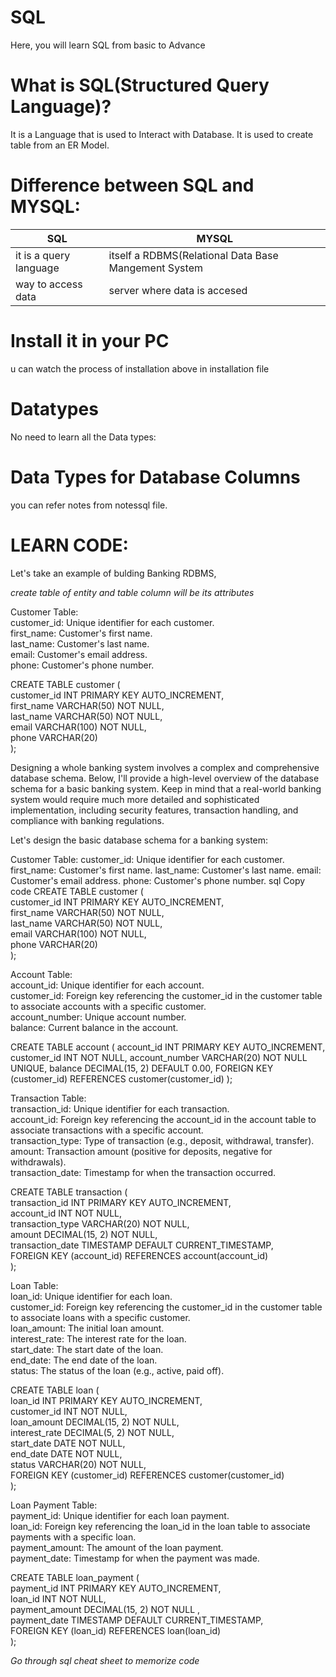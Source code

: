 # SQL
Here, you will learn SQL from basic to Advance


# What is SQL(Structured Query Language)?  
It is a Language that is used to Interact with Database. It is used to create table from an ER Model.
  
# Difference between SQL and MYSQL:
| SQL                           | MYSQL                                                     |    
| ----------------------------- | -------------                                             |   
| it is a query language        | itself a RDBMS(Relational Data Base Mangement System      |   
| way to access data            | server where data is accesed                              |   


# Install it in your PC   
u can watch the process of installation above in installation file  

# Datatypes  
No need to learn all the Data types:

# Data Types for Database Columns  
you can refer notes from notessql file.

  # LEARN CODE:
Let's take an example of bulding Banking RDBMS,  

*create table of entity and table column will be its attributes*  


Customer Table:  
customer_id: Unique identifier for each customer.  
first_name: Customer's first name.  
last_name: Customer's last name.  
email: Customer's email address.  
phone: Customer's phone number.  
   
  CREATE TABLE customer (  
    customer_id INT PRIMARY KEY AUTO_INCREMENT,  
    first_name VARCHAR(50) NOT NULL,  
    last_name VARCHAR(50) NOT NULL,  
    email VARCHAR(100) NOT NULL,  
    phone VARCHAR(20)  
);  
  
  
Designing a whole banking system involves a complex and comprehensive database schema. Below, I'll provide a high-level overview of the database schema for a basic banking system. Keep in mind that a real-world banking system would require much more detailed and sophisticated implementation, including security features, transaction handling, and compliance with banking regulations.

Let's design the basic database schema for a banking system:

Customer Table:
customer_id: Unique identifier for each customer.
first_name: Customer's first name.
last_name: Customer's last name.
email: Customer's email address.
phone: Customer's phone number.
sql
Copy code
CREATE TABLE customer (  
    customer_id INT PRIMARY KEY AUTO_INCREMENT,  
    first_name VARCHAR(50) NOT NULL,  
    last_name VARCHAR(50) NOT NULL,   
    email VARCHAR(100) NOT NULL,  
    phone VARCHAR(20)  
);    
   
Account Table:  
account_id: Unique identifier for each account.  
customer_id: Foreign key referencing the customer_id in the customer table to associate accounts with a specific customer.  
account_number: Unique account number.  
balance: Current balance in the account.  
  
  CREATE TABLE account (
    account_id INT PRIMARY KEY AUTO_INCREMENT,
    customer_id INT NOT NULL,
    account_number VARCHAR(20) NOT NULL UNIQUE,
    balance DECIMAL(15, 2) DEFAULT 0.00,
    FOREIGN KEY (customer_id) REFERENCES customer(customer_id)
);  

Transaction Table:  
transaction_id: Unique identifier for each transaction.  
account_id: Foreign key referencing the account_id in the account table to associate transactions with a specific account.  
transaction_type: Type of transaction (e.g., deposit, withdrawal, transfer).  
amount: Transaction amount (positive for deposits, negative for withdrawals).  
transaction_date: Timestamp for when the transaction occurred.  
  
 CREATE TABLE transaction (  
    transaction_id INT PRIMARY KEY AUTO_INCREMENT,  
    account_id INT NOT NULL,  
    transaction_type VARCHAR(20) NOT NULL,  
    amount DECIMAL(15, 2) NOT NULL,  
    transaction_date TIMESTAMP DEFAULT CURRENT_TIMESTAMP,  
    FOREIGN KEY (account_id) REFERENCES account(account_id)  
);  

  Loan Table:  
loan_id: Unique identifier for each loan.  
customer_id: Foreign key referencing the customer_id in the customer table to associate loans with a specific customer.   
loan_amount: The initial loan amount.  
interest_rate: The interest rate for the loan.  
start_date: The start date of the loan.  
end_date: The end date of the loan.  
status: The status of the loan (e.g., active, paid off).  
  
 CREATE TABLE loan (  
    loan_id INT PRIMARY KEY AUTO_INCREMENT,  
    customer_id INT NOT NULL,  
    loan_amount DECIMAL(15, 2) NOT NULL,  
    interest_rate DECIMAL(5, 2) NOT NULL,  
    start_date DATE NOT NULL,  
    end_date DATE NOT NULL,  
    status VARCHAR(20) NOT NULL,  
    FOREIGN KEY (customer_id) REFERENCES customer(customer_id)  
);  
   
  Loan Payment Table:  
payment_id: Unique identifier for each loan payment.   
loan_id: Foreign key referencing the loan_id in the loan table to associate payments with a specific loan.  
payment_amount: The amount of the loan payment.  
payment_date: Timestamp for when the payment was made.  
    
  CREATE TABLE loan_payment (  
    payment_id INT PRIMARY KEY AUTO_INCREMENT,  
    loan_id INT NOT NULL,  
    payment_amount DECIMAL(15, 2) NOT NULL ,  
    payment_date TIMESTAMP DEFAULT CURRENT_TIMESTAMP,  
    FOREIGN KEY (loan_id) REFERENCES loan(loan_id)  
);  
  

*Go through sql cheat sheet to memorize code*
  
